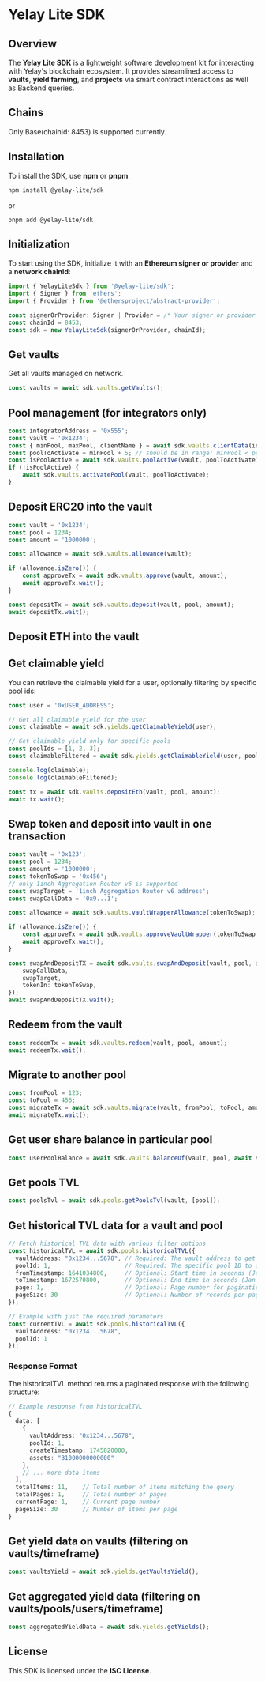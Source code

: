 # Yelay Lite SDK

## Overview

The **Yelay Lite SDK** is a lightweight software development kit for interacting with Yelay's blockchain ecosystem. It provides streamlined access to **vaults**, **yield farming**, and **projects** via smart contract interactions as well as Backend queries.

## Chains

Only Base(chainId: 8453) is supported currently.

## Installation

To install the SDK, use **npm** or **pnpm**:

```sh
npm install @yelay-lite/sdk
```

or

```sh
pnpm add @yelay-lite/sdk
```

## Initialization

To start using the SDK, initialize it with an **Ethereum signer or provider** and a **network chainId**:

```ts
import { YelayLiteSdk } from '@yelay-lite/sdk';
import { Signer } from 'ethers';
import { Provider } from '@ethersproject/abstract-provider';

const signerOrProvider: Signer | Provider = /* Your signer or provider */;
const chainId = 8453;
const sdk = new YelayLiteSdk(signerOrProvider, chainId);

```

## Get vaults

Get all vaults managed on network.

```ts
const vaults = await sdk.vaults.getVaults();
```

## Pool management (for integrators only)

```ts
const integratorAddress = '0x555';
const vault = '0x1234';
const { minPool, maxPool, clientName } = await sdk.vaults.clientData(integratorAddress, vault);
const poolToActivate = minPool + 5; // should be in range: minPool < poolToActivate < maxPool
const isPoolActive = await sdk.vaults.poolActive(vault, poolToActivate);
if (!isPoolActive) {
	await sdk.vaults.activatePool(vault, poolToActivate);
}
```

## Deposit ERC20 into the vault

```ts
const vault = '0x1234';
const pool = 1234;
const amount = '1000000';

const allowance = await sdk.vaults.allowance(vault);

if (allowance.isZero()) {
	const approveTx = await sdk.vaults.approve(vault, amount);
	await approveTx.wait();
}

const depositTx = await sdk.vaults.deposit(vault, pool, amount);
await depositTx.wait();
```

## Deposit ETH into the vault

## Get claimable yield

You can retrieve the claimable yield for a user, optionally filtering by specific pool ids:

```ts
const user = '0xUSER_ADDRESS';

// Get all claimable yield for the user
const claimable = await sdk.yields.getClaimableYield(user);

// Get claimable yield only for specific pools
const poolIds = [1, 2, 3];
const claimableFiltered = await sdk.yields.getClaimableYield(user, poolIds);

console.log(claimable);
console.log(claimableFiltered);
```

```ts
const tx = await sdk.vaults.depositEth(vault, pool, amount);
await tx.wait();
```

## Swap token and deposit into vault in one transaction

```ts
const vault = '0x123';
const pool = 1234;
const amount = '1000000';
const tokenToSwap = '0x456';
// only 1inch Aggregation Router v6 is supported
const swapTarget = '1inch Aggregation Router v6 address';
const swapCallData = '0x9...1';

const allowance = await sdk.vaults.vaultWrapperAllowance(tokenToSwap);

if (allowance.isZero()) {
	const approveTx = await sdk.vaults.approveVaultWrapper(tokenToSwap, amount);
	await approveTx.wait();
}

const swapAndDepositTX = await sdk.vaults.swapAndDeposit(vault, pool, amount, {
	swapCallData,
	swapTarget,
	tokenIn: tokenToSwap,
});
await swapAndDepositTX.wait();
```

## Redeem from the vault

```ts
const redeemTx = await sdk.vaults.redeem(vault, pool, amount);
await redeemTx.wait();
```

## Migrate to another pool

```ts
const fromPool = 123;
const toPool = 456;
const migrateTx = await sdk.vaults.migrate(vault, fromPool, toPool, amount);
await migrateTx.wait();
```

## Get user share balance in particular pool

```ts
const userPoolBalance = await sdk.vaults.balanceOf(vault, pool, await signer.getAddress());
```

## Get pools TVL

```ts
const poolsTvl = await sdk.pools.getPoolsTvl(vault, [pool]);
```

## Get historical TVL data for a vault and pool

```ts
// Fetch historical TVL data with various filter options
const historicalTVL = await sdk.pools.historicalTVL({
  vaultAddress: "0x1234...5678", // Required: The vault address to get TVL for
  poolId: 1,                     // Required: The specific pool ID to query
  fromTimestamp: 1641034800,     // Optional: Start time in seconds (Jan 1, 2022)
  toTimestamp: 1672570800,       // Optional: End time in seconds (Jan 1, 2023)
  page: 1,                       // Optional: Page number for pagination (starts at 1)
  pageSize: 30                   // Optional: Number of records per page (max 100)
});

// Example with just the required parameters
const currentTVL = await sdk.pools.historicalTVL({
  vaultAddress: "0x1234...5678", 
  poolId: 1
});
```

### Response Format

The historicalTVL method returns a paginated response with the following structure:

```ts
// Example response from historicalTVL
{
  data: [
    {
      vaultAddress: "0x1234...5678",
      poolId: 1,
      createTimestamp: 1745820000,
      assets: "31000000000000"
    },
    // ... more data items
  ],
  totalItems: 11,    // Total number of items matching the query
  totalPages: 1,     // Total number of pages
  currentPage: 1,    // Current page number
  pageSize: 30       // Number of items per page
}
```

## Get yield data on vaults (filtering on vaults/timeframe)

```ts
const vaultsYield = await sdk.yields.getVaultsYield();
```

## Get aggregated yield data (filtering on vaults/pools/users/timeframe)

```ts
const aggregatedYieldData = await sdk.yields.getYields();
```

## License

This SDK is licensed under the **ISC License**.
